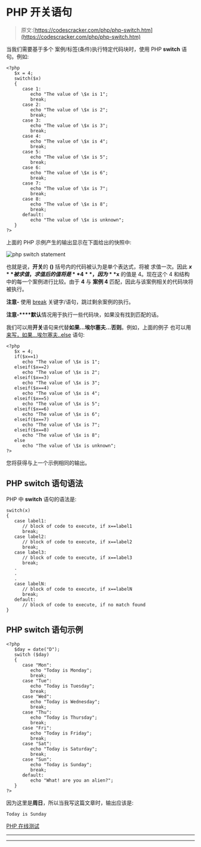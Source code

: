 # PHP 开关语句

> 原文:[https://codescracker.com/php/php-switch.htm](https://codescracker.com/php/php-switch.htm)

当我们需要基于多个 案例/标签(条件)执行特定代码块时，使用 PHP **switch** 语句。例如:

```
<?php
   $x = 4;
   switch($x)
   {
      case 1:
         echo "The value of \$x is 1";
         break;
      case 2:
         echo "The value of \$x is 2";
         break;
      case 3:
         echo "The value of \$x is 3";
         break;
      case 4:
         echo "The value of \$x is 4";
         break;
      case 5:
         echo "The value of \$x is 5";
         break;
      case 6:
         echo "The value of \$x is 6";
         break;
      case 7:
         echo "The value of \$x is 7";
         break;
      case 8:
         echo "The value of \$x is 8";
         break;
      default:
         echo "The value of \$x is unknown";
   }
?>
```

上面的 PHP 示例产生的输出显示在下面给出的快照中:

![php switch statement](../Images/53a9f6cdeb4abd29ffdfd56dabe91b77.png)

也就是说，**开关**的 **()** 括号内的代码被认为是单个表达式，将被 求值一次。因此 **$x** 被求值，求值后的值将是 **4** ，因为 **$x** 的值是 4。现在这个 4 和结构中的每一个案例进行比较。由于 **4** 与 **案例 4** 匹配，因此与该案例相关的代码块将被执行。

**注意-** 使用 [break](/php/php-break-continue-keyword.htm) 关键字/语句，跳过剩余案例的执行。

**注意-****默认**情况用于执行一些代码块，如果没有找到匹配的话。

我们可以用**开关**语句来代替**如果...埃尔塞夫...否则**。例如，上面的例子 也可以用[来写，如果...埃尔塞夫..else](/php/php-if-elseif-else-statement.htm) 语句:

```
<?php
   $x = 4;
   if($x==1)
      echo "The value of \$x is 1";
   elseif($x==2)
      echo "The value of \$x is 2";
   elseif($x==3)
      echo "The value of \$x is 3";
   elseif($x==4)
      echo "The value of \$x is 4";
   elseif($x==5)
      echo "The value of \$x is 5";
   elseif($x==6)
      echo "The value of \$x is 6";
   elseif($x==7)
      echo "The value of \$x is 7";
   elseif($x==8)
      echo "The value of \$x is 8";
   else
      echo "The value of \$x is unknown";
?>
```

您将获得与上一个示例相同的输出。

## PHP switch 语句语法

PHP 中 **switch** 语句的语法是:

```
switch(x)
{
   case label1:
      // block of code to execute, if x==label1
      break;
   case label2:
      // block of code to execute, if x==label2
      break;
   case label3:
      // block of code to execute, if x==label3
      break;
   .
   .
   .
   case labelN:
      // block of code to execute, if x==labelN
      break;
   default:
      // block of code to execute, if no match found
}
```

## PHP switch 语句示例

```
<?php
   $day = date("D");
   switch ($day)
   {
      case "Mon":
         echo "Today is Monday";
         break;
      case "Tue":
         echo "Today is Tuesday";
         break;
      case "Wed":
         echo "Today is Wednesday";
         break;
      case "Thu":
         echo "Today is Thursday";
         break;
      case "Fri":
         echo "Today is Friday";
         break;
      case "Sat":
         echo "Today is Saturday";
         break;
      case "Sun":
         echo "Today is Sunday";
         break;
      default:
         echo "What! are you an alien?";
   }
?>
```

因为这里是**周日**，所以当我写这篇文章时，输出应该是:

```
Today is Sunday
```

[PHP 在线测试](/exam/showtest.php?subid=8)

* * *

* * *